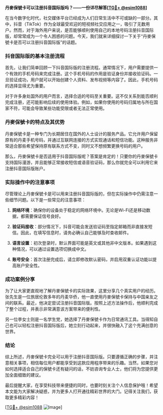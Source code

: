 **丹麥保號卡可以注册抖音国际版吗？——一份详尽解答[[TG💪+ @esim1088](https://t.me/s/esim1088)]**

在当今数字化时代，社交媒体平台已经成为人们日常生活中不可或缺的一部分。其中，抖音（TikTok）作为全球最受欢迎的短视频社交应用之一，吸引了无数用户。然而，对于海外用户来说，是否能够顺利使用自己的本地号码注册抖音国际版，却常常成为一个令人困惑的问题。今天，我们就来详细探讨一下关于“丹麥保號卡是否可以注册抖音国际版”的话题。

### 抖音国际版的基本注册流程

首先，让我们简单回顾一下抖音国际版的注册流程。通常情况下，用户需要提供一个有效的手机号码来完成注册。这个手机号码的作用是验证身份并接收验证码。一旦验证成功，用户就可以开始创建个人资料、发布视频等内容了。因此，手机号码的选择显得尤为重要。

对于许多身处国外的用户而言，选择合适的号码至关重要。这不仅关系到能否顺利完成注册，还可能影响后续的使用体验。例如，如果你使用的号码归属地与所在国家不符，可能会导致某些功能受限或者无法正常使用。

### 丹麥保號卡的特点及其优势

丹麥保號卡是一种专门为长期居住在国外的人士设计的服务产品。它允许用户保留原有的丹麦手机号码，并通过互联网连接的方式实现通话和短信功能。这种服务非常适合那些希望保持原有联系方式不变，同时又不想频繁更换号码的用户。

那么，丹麥保號卡是否适用于抖音国际版呢？答案是肯定的！只要你的丹麥保號卡支持国际漫游，并且能够正常接收短信或语音验证码，那么你就完全可以利用它来注册抖音国际版账户。

### 实际操作中的注意事项

尽管理论上丹麥保號卡是可以用来注册抖音国际版的，但在实际操作中仍需注意一些细节问题。以下是一些常见的注意事项：

1. **网络环境**：确保你的设备处于稳定的网络环境中。无论是Wi-Fi还是移动数据，都需要保证信号良好。
   
2. **验证码接收**：部分情况下，抖音可能会发送验证码至指定邮箱而非直接发短信。因此，在填写信息时，请务必确认自己能够及时查收邮件。

3. **语言设置**：初次登录时，默认界面可能是英文或其他非中文版本。如果遇到这种情况，可以通过设置选项切换成中文。

4. **账号安全**：首次注册完成后，请立即修改默认密码，并启用双重认证功能以提高账户安全性。

### 成功案例分享

为了让大家更直观地了解丹麥保號卡的实际效果，这里分享几个真实用户的经历。张先生是一位旅居伦敦多年的丹麦华侨，他一直使用丹麥保號卡保持与中国亲友之间的联系。最近，他决定尝试注册抖音国际版。按照上述方法操作后，他顺利完成了整个过程，并表示非常满意该方案带来的便利性。

另一位李女士则是一名学生党，她选择了丹麥保號卡作为日常通讯工具。当得知自己也可以轻松注册抖音国际版后，她立刻行动起来，并很快融入了这个充满创意的世界。

### 结论

综上所述，丹麥保號卡完全可以用于注册抖音国际版。只要遵循正确的步骤，并注意相关事项，相信每位用户都能享受到这款应用程序带来的乐趣。当然，如果您对如何选择适合自己的保號卡还有疑问的话，不妨咨询专业人士，他们将为您提供更加全面细致的建议。

最后提醒大家，在享受科技带来便捷的同时，也要时刻关注个人信息保护哦！希望本文能为大家解决疑惑，并为更多人打开通往精彩世界的大门。记得关注我们，获取更多精彩内容！

[[TG💪+ @esim1088](https://t.me/s/esim1088) ![Image](https://i.postimg.cc/4NQfJmqS/Snipaste-2025-05-13-00-14-12.png)]